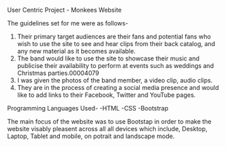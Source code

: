 User Centric Project - Monkees Website

The guidelines set for me were as follows-
1. Their primary target audiences are their fans and potential fans who wish to use the site to see and hear clips from their back catalog, and any new material as it becomes available.
2. The band would like to use the site to showcase their music and publicise their availability to perform at events such as weddings and Christmas parties.00004079
3. I was given the photos of the band member, a video clip, audio clips.
4. They are in the process of creating a social media presence and would like to add links to their Facebook, Twitter and YouTube pages.

Programming Languages Used-
-HTML
-CSS
-Bootstrap

The main focus of the website was to use Bootstap in order to make the website visably pleasent across all all devices which include, Desktop, Laptop, Tablet and mobile, on potrait
and landscape mode.